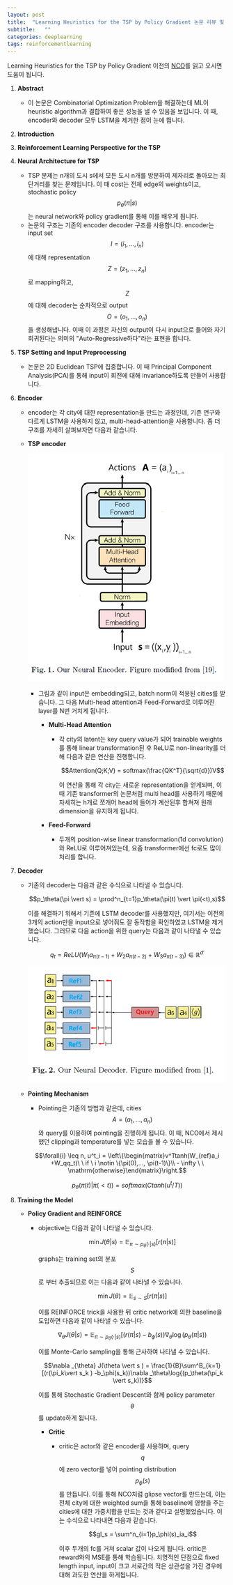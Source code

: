```yaml
---
layout: post
title:  "Learning Heuristics for the TSP by Policy Gradient 논문 리뷰 및 설명"
subtitle:   ""
categories: deeplearning
tags: reinforcementlearning
---
```

Learning Heuristics for the TSP by Policy Gradient
이전의 [NCO](https://seolhokim.github.io/deeplearning/2021/07/26/nco/)를 읽고 오시면 도움이 됩니다.
1. **Abstract**
    - 이 논문은 Combinatorial Optimization Problem을 해결하는데 ML이 heuristic algorithm과 결합하여 좋은 성능을 낼 수 있음을 보입니다. 이 때, encoder와 decoder 모두 LSTM을 제거한 점이 눈에 띕니다.
2. **Introduction**
3. **Reinforcement Learning Perspective for the TSP**
4. **Neural Architecture for TSP**
    - TSP 문제는 n개의 도시 s에서 모든 도시 n개를 방문하여 제자리로 돌아오는 최단거리를 찾는 문제입니다. 이 때 cost는 전체 edge의 weights이고, stochastic policy $$p_\theta(\pi\vert s)$$는 neural network와 policy gradient를 통해 이를 배우게 됩니다.
    - 논문의 구조는 기존의 encoder decoder 구조를 사용합니다. encoder는 input set $$I = (i_1,...,i_n)$$에 대해 representation $$Z = (z_1,...,z_n)$$로 mapping하고, $$Z$$에 대해 decoder는 순차적으로 output $$O = (o_1,...,o_n)$$을 생성해냅니다. 이때 이 과정은 자신의 output이 다시 input으로 들어와 자기회귀된다는 의미의 "Auto-Regressive하다"라는 표현을 합니다.

  1. **TSP Setting and Input Preprocessing**
        - 논문은 2D Euclidean TSP에 집중합니다. 이 때 Principal Component Analysis(PCA)를 통해 input이 회전에 대해 invariance하도록 만들어 사용합니다.

  2. **Encoder**
        - encoder는 각 city에 대한 representation을 만드는 과정인데, 기존 연구와 다르게 LSTM을 사용하지 않고, multi-head-attention을 사용합니다. 좀 더 구조를 자세히 살펴보자면 다음과 같습니다.
        - **TSP encoder**

            ![learning_heuristics](/assets/img/learning_heuristics_0.PNG)

            - 그림과 같이 input은 embedding되고, batch norm이 적용된 cities를 받습니다. 그 다음 Multi-head attention과 Feed-Forward로 이루어진 layer를 N번 거치게 됩니다.
                - **Multi-Head Attention**
                    - 각 city의 latent는 key query value가 되어 trainable weights를 통해 linear transformation된 후 ReLU로 non-linearity를 더해 다음과 같은 연산을 진행합니다.

                        $$Attention(Q;K;V) = softmax(\frac{QK^T}{\sqrt{d}})V$$

                        이 연산을 통해 각 city는 새로운 representation을 얻게되며, 이 때 기존 transformer의 논문처럼 multi head를 사용하기 때문에 자세히는 h개로 쪼개어 head에 들어가 계산된후 합쳐져 원래 dimension을 유지하게 됩니다.

                - **Feed-Forward**
                    - 두개의 position-wise linear transformation(1d convolution)와 ReLU로 이루어져있는데, 요즘 transformer에선 fc로도 많이 처리를 합니다.

  3. **Decoder**
        - 기존의 decoder는 다음과 같은 수식으로 나타낼 수 있습니다.

            $$p_\theta(\pi \vert s) = \prod^n_{t=1}p_\theta(\pi(t) \vert \pi(<t),s)$$

            이를 해결하기 위해서 기존에 LSTM decoder를 사용했지만, 여기서는 이전의 3개의 action만을 input으로 넣어줘도 잘 동작함을 확인하였고 LSTM을 제거했습니다. 그러므로 다음 action을 위한 query는 다음과 같이 나타낼 수 있습니다. 

            $$q_t = ReLU(W_1a_{\pi(t-1)} + W_2a_{\pi(t-2)} + W_3a_{\pi(t-3)}) \in \mathbb{R}^{d'}$$

            ![learning_heuristics](/assets/img/learning_heuristics_1.PNG)

        - **Pointing Mechanism**
            - Pointing은 기존의 방법과 같은데, cities $$A = (a_1,...,a_n)$$와 query를 이용하여 pointing을 진행하게 됩니다. 이 때, NCO에서 제시했던 clipping과 temperature를 넣는 모습을 볼 수 있습니다.

            $$\forall{i} \leq n, u^t_i = \left\{\begin{matrix}v^Ttanh(W_{ref}a_i +W_qq_t)\ \ if \ i \notin \{\pi(0),..., \pi(t-1)\}\\ - \infty \ \ \mathrm{otherwise}\end{matrix}\right.$$

            $$
            p_\theta(\pi(t)\vert \pi(<t)) = softmax(C tanh(u^t/T))$$

5. **Training the Model**
    - **Policy Gradient and REINFORCE**
        - objective는 다음과 같이 나타낼 수 있습니다.

            $$\min J(\theta \vert s ) =\mathbb{E}_{\pi \sim p_\theta(\cdot \vert s)}[r(\pi \vert s )]$$

            graphs는 training set의 분포 $$S$$로 부터 추출되므로 이는 다음과 같이 나타낼 수 있습니다.

            $$\min J(\theta) =\mathbb{E}_{s \sim S}[r(\pi \vert s )]$$

            이를 REINFORCE trick을 사용한 뒤 critic network에 의한 baseline을 도입하면 다음과 같이 나타낼 수 있습니다.

            $$\nabla _{\theta} J(\theta \vert s ) = \mathbb{E}_{\pi \sim p_\theta(\cdot \vert s)}[(r(\pi \vert s ) -b_\phi(s))\nabla _\theta\log{(p_\theta(\pi \vert s))}$$

            이를 Monte-Carlo sampling을 통해 근사하여 나타낼 수 있습니다.

            $$\nabla _{\theta} J(\theta \vert s ) = \frac{1}{B}\sum^B_{k=1}[(r(\pi_k\vert s_k ) -b_\phi(s_k))\nabla _\theta\log{(p_\theta(\pi_k \vert s_k))}$$

            이를 통해 Stochastic Gradient Descent와 함께 policy parameter $$\theta$$를 update하게 됩니다.

            - **Critic**
                - critic은 actor와 같은 encoder를 사용하며, query $$q$$에 zero vector를 넣어 pointing distribution $$p_\phi(s)$$를 만듭니다. 이를 통해 NCO처럼 glipse vector를 만드는데, 이는 전체 city에 대한 weighted sum을 통해 baseline에 영향을 주는 cities에 대한 가중치합을 만드는 것과 같다고 설명했었습니다. 이는 수식으로 나타내면 다음과 같습니다.

                    $$gl_s = \sum^n_{i=1}p_\phi(s)_ia_i$$

                    이후 두개의 fc를 거쳐 scalar 값이 나오게 됩니다. critic은 reward와의 MSE를 통해 학습됩니다.
치명적인 단점으로 fixed length input, input이 크고 서로간의 적은 상관성을 가진 경우에 대해 과도한 연산을 하게됩니다.
